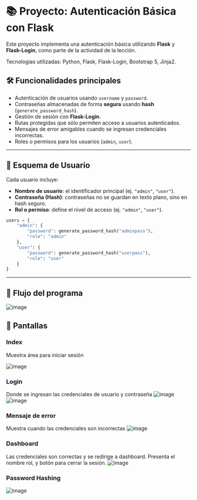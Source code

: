 # 📚 Proyecto: Autenticación Básica con Flask

Este proyecto implementa una autenticación básica utilizando **Flask** y **Flask-Login**, como parte de la actividad de la lección.

Tecnologías utilizadas: Python, Flask, Flask-Login, Bootstrap 5, Jinja2.

## 🛠️ Funcionalidades principales

- Autenticación de usuarios usando `username` y `password`.
- Contraseñas almacenadas de forma **segura** usando **hash** (`generate_password_hash`).
- Gestión de sesión con **Flask-Login**.
- Rutas protegidas que sólo permiten acceso a usuarios autenticados.
- Mensajes de error amigables cuando se ingresan credenciales incorrectas.
- Roles o permisos para los usuarios (`admin`, `user`).

---

## 🧩 Esquema de Usuario

Cada usuario incluye:
- **Nombre de usuario**: el identificador principal (ej. `"admin"`, `"user"`).
- **Contraseña (Hash)**: contraseñas no se guardan en texto plano, sino en hash seguro.
- **Rol o permiso**: define el nivel de acceso (ej. `"admin"`, `"user"`).

```python
users = {
    "admin": {
        "password": generate_password_hash("adminpass"),
        "role": "admin"
    },
    "user": {
        "password": generate_password_hash("userpass"),
        "role": "user"
    }
}
```
---
## 🧪 Flujo del programa

![image](https://github.com/user-attachments/assets/0bf1a1d5-7171-4341-b02d-12a1c6bc4671)

## 📸 Pantallas 

### Index 
Muestra área para iniciar sesión 

![image](https://github.com/user-attachments/assets/92d93df4-0d7e-4cdd-98f5-df03ea1aa560)

### Login
Donde se ingresan las credenciales de usuario y contraseña 
![image](https://github.com/user-attachments/assets/680ae26b-16c3-4f07-9cef-f6cc55124f82)
![image](https://github.com/user-attachments/assets/0215a745-c84d-4994-b9e6-d0f9cd4fa33b)

### Mensaje de error 
Muestra cuando las credenciales son incorrectas
![image](https://github.com/user-attachments/assets/7f78ecd5-190c-4b79-8f22-fa5962a310e4)


### Dashboard 
Las credenciales son correctas y se redirige a dashboard. Presenta el nombre rol, y botón para cerrar la sesión.
![image](https://github.com/user-attachments/assets/0dc0d151-516f-4169-ad65-06f5bc9869c9)

### Password Hashing
![image](https://github.com/user-attachments/assets/bae2da84-3f30-4cc1-89d6-9e184b50f98c)
